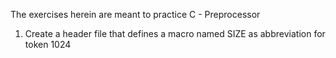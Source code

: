 The exercises herein are meant to practice C - Preprocessor
1. Create a header file that defines a macro named SIZE as abbreviation for token 1024
